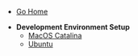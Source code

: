 * [Go Home](/#)
- **Development Environment Setup**
  * [MacOS Catalina](cms_dev_env_setup/macos-catalina.md)
  * [Ubuntu](cms_dev_env_setup/ubuntu-20.04.md)
